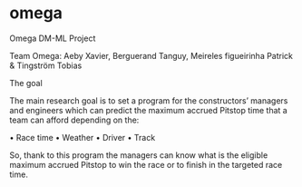 # omega
Omega DM-ML Project

Team Omega: Aeby Xavier, Berguerand Tanguy, Meireles figueirinha Patrick & Tingström Tobias

The goal

The main research goal is to set a program for the constructors’ managers and engineers which can predict the maximum accrued Pitstop time that a team can afford depending on the:

• Race time
• Weather
• Driver
• Track

So, thank to this program the managers can know what is the eligible maximum accrued Pitstop to win the race or to finish in the targeted race time.
